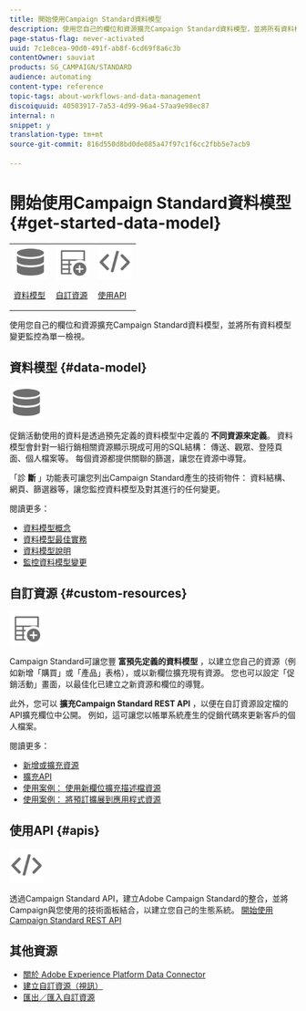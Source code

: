 ```yaml
---
title: 開始使用Campaign Standard資料模型
description: 使用您自己的欄位和資源擴充Campaign Standard資料模型，並將所有資料模型變更監控為單一檢視。
page-status-flag: never-activated
uuid: 7c1e8cea-90d0-491f-ab8f-6cd69f8a6c3b
contentOwner: sauviat
products: SG_CAMPAIGN/STANDARD
audience: automating
content-type: reference
topic-tags: about-workflows-and-data-management
discoiquuid: 40503917-7a53-4d99-96a4-57aa9e98ec87
internal: n
snippet: y
translation-type: tm+mt
source-git-commit: 816d550d8bd0de085a47f97c1f6cc2fbb5e7acb9

---
```



# 開始使用Campaign Standard資料模型 {#get-started-data-model}

<table>
<tr>
<td><img src="assets/do-not-localize/icon_datamodel.svg" width="60px"><p><a href="#data-model">資料模型</a></p></td>
<td><img src="assets/do-not-localize/icon_custom.svg" width="60px"><p><a href="#custom-resources">自訂資源</a></p></td><td><img src="assets/do-not-localize/icon_api.svg" width="60px"><p><a href="#custom-resources">使用API</a></p></td></tr>
</table>

使用您自己的欄位和資源擴充Campaign Standard資料模型，並將所有資料模型變更監控為單一檢視。

## 資料模型 {#data-model}

<img src="assets/do-not-localize/icon_datamodel.svg" width="60px">

促銷活動使用的資料是透過預先定義的資料模型中定義的 **不同資源來定義**。 資料模型會針對一組行銷相關資源顯示現成可用的SQL結構： 傳送、觀眾、登陸頁面、個人檔案等。 每個資源都提供關聯的篩選，讓您在資源中導覽。

「診 **斷** 」功能表可讓您列出Campaign Standard產生的技術物件： 資料結構、網頁、篩選器等，讓您監控資料模型及對其進行的任何變更。

閱讀更多：

* [資料模型概念](../../developing/using/data-model-concepts.md)
* [資料模型最佳實務](../../developing/using/data-model-best-practices.md)
* [資料模型說明](../../developing/using/datamodel-introduction.md)
* [監控資料模型變更](../../developing/using/monitoring-data-model-changes.md)

## 自訂資源 {#custom-resources}

<img src="assets/do-not-localize/icon_custom.svg" width="60px">

Campaign Standard可讓您豐 **富預先定義的資料模型** ，以建立您自己的資源（例如新增「購買」或「產品」表格），或以新欄位擴充現有資源。 您也可以設定「促銷活動」畫面，以最佳化已建立之新資源和欄位的導覽。

此外，您可以 **擴充Campaign Standard REST API** ，以便在自訂資源設定檔的API擴充欄位中公開。 例如，這可讓您以帳單系統產生的促銷代碼來更新客戶的個人檔案。

閱讀更多：

* [新增或擴充資源](../../developing/using/key-steps-to-add-a-resource.md)
* [擴充API](../../developing/using/about-extending-the-api.md)
* [使用案例： 使用新欄位擴充描述檔資源](../../developing/using/extending-the-profile-resource-with-a-new-field.md)
* [使用案例： 將預訂擴展到應用程式資源](../../developing/using/extending-the-subscriptions-to-an-application-resource.md)

## 使用API {#apis}

<img src="assets/do-not-localize/icon_api.svg" width="60px">

透過Campaign Standard API，建立Adobe Campaign Standard的整合，並將Campaign與您使用的技術面板結合，以建立您自己的生態系統。 [開始使用Campaign Standard REST API](../../api/using/get-started-apis.md)

## 其他資源

* [關於 Adobe Experience Platform Data Connector](../../developing/using/aep-about-data-connector.md)
* [建立自訂資源（視訊）](https://docs.adobe.com/content/help/en/campaign-standard-learn/tutorials/developing/custom-resources-develop/creating-custom-resources.html)
* [匯出／匯入自訂資源](https://helpx.adobe.com/campaign/kb/acs-get-started-with-cusres.html)
